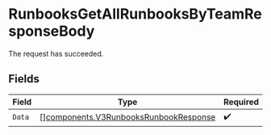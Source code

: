 # RunbooksGetAllRunbooksByTeamResponseBody

The request has succeeded.


## Fields

| Field                                                                                          | Type                                                                                           | Required                                                                                       | Description                                                                                    |
| ---------------------------------------------------------------------------------------------- | ---------------------------------------------------------------------------------------------- | ---------------------------------------------------------------------------------------------- | ---------------------------------------------------------------------------------------------- |
| `Data`                                                                                         | [][components.V3RunbooksRunbookResponse](../../models/components/v3runbooksrunbookresponse.md) | :heavy_check_mark:                                                                             | N/A                                                                                            |